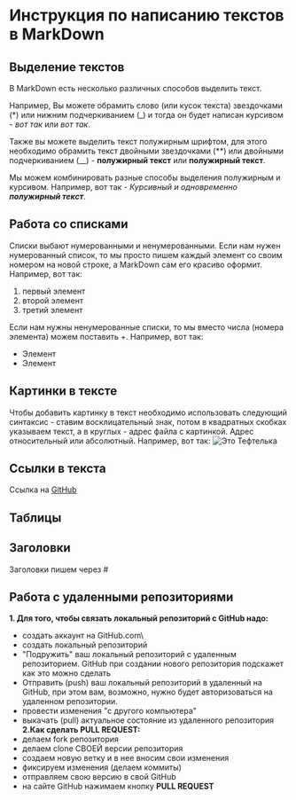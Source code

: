 # Инструкция по написанию текстов в MarkDown

## Выделение текстов

В MarkDown есть несколько различных способов выделить текст. 

Например, Вы можете обрамить слово (или кусок текста) звездочками (*) или нижним подчеркиванием (_) и тогда он будет написан курсивом - *вот так* или _вот так_.

Также вы можете выделить текст полужирным шрифтом, для этого необходимо обрамить текст двойными звездочками (**) или двойными подчеркиванием (__) - **полужирный текст** или __полужирный текст__.

Мы можем комбинировать разные способы выделения полужирным и курсивом. Например, вот так - _Курсивный и одновременно **полужирный текст**_.

## Работа со списками

Списки выбают нумерованными и ненумерованными. Если нам нужен нумерованный список, то мы просто пишем каждый элемент со своим номером на новой строке, а MarkDown сам его красиво оформит. Например, вот так:
1. первый элемент
2. второй элемент
3. третий элемент

Если нам нужны ненумерованные списки, то мы вместо числа (номера элемента) можем поставить +. Например, вот так:
+ Элемент
+ Элемент

## Картинки в тексте

Чтобы добавить картинку в текст необходимо использовать следующий синтаксис - ставим восклицательный знак, потом в квадратных скобках указываем текст, а в круглых - адрес файла с картинкой. Адрес относительный или абсолютный. Например, вот так:
![Это Тефтелька](Teftelka.jpg)

## Ссылки в текста

Ссылка на [GitHub](https://github.com/)

## Таблицы

## Заголовки
Заголовки пишем через #

## Работа с удаленными репозиториями

**1. Для того, чтобы связать локальный репозиторий с GitHub надо:**
+ создать аккаунт на  GitHub.com\
+ создать локальный репозиторий
+ "Подружить" ваш локальный репозиторий с удаленным репозиторием. GitHub при создании нового репозитория подскажет как это можно сделать
+ Отправить (push) ваш локальный репозиторий в удаленный на GitHub, при этом вам, возможно, нужно будет авторизоваться на удаленном репозитории.
+ провести изменения "с другого компьютера"
+ выкачать (pull) актуальное состояние из удаленного репозитория
**2.Как сделать PULL REQUEST:**
+ делаем fork репозитория
+ делаем clone СВОЕЙ версии репозитория
+ создаем новую ветку и в нее вносим свои изменения
+ фиксируем изменения (делаем коммиты)
+ отправляем свою версию в свой GitHub
+ на сайте GitHub нажимаем кнопку **PULL REQUEST** 